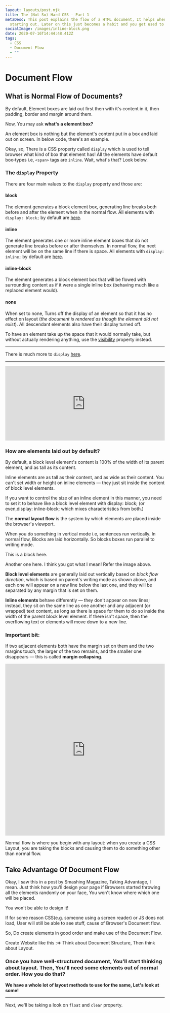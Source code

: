 ```yaml
---
layout: layouts/post.njk
title: The (Not So) Hard CSS - Part 1
metaDesc: This post explains the flow of a HTML document, It helps when you're
  starting out. Later on this just becomes a habit and you get used to it!
socialImage: /images/inline-block.png
date: 2020-07-16T14:44:48.412Z
tags:
  - CSS
  - Document Flow
  - ""
---
```

# Document Flow

## What is Normal Flow of Documents?

By default, Element boxes are laid out first then with it's content in it, then padding, border and margin around them.

Now, You may ask **what's a element box?**

An element box is nothing but the element's content put in a box and laid out on screen. In below code, there's an example.

Okay, so, There is a CSS property called `display` which is used to tell browser what kind of box that element has! All the elements have default box-types i.e, `<span>` tags are `inline`. Wait, what's that? Look below.

### The `display` Property

There are four main values to the `display` property and those are:

#### block

The element generates a block element box, generating line breaks both before and after the element when in the normal flow. All elements with `display: block;` by default are [here](https://developer.mozilla.org/en-US/docs/Web/HTML/Block-level_elements).

#### inline

The element generates one or more inline element boxes that do not generate line breaks before or after themselves. In normal flow, the next element will be on the same line if there is space. All elements with `display: inline;` by default are [here](https://developer.mozilla.org/en-US/docs/Web/HTML/Inline_elements).

#### inline-block

The element generates a block element box that will be flowed with surrounding content as if it were a single inline box (behaving much like a replaced element would).

#### none

When set to none, Turns off the display of an element so that it has no effect on layout (_the document is rendered as though the element did not exist_). All descendant elements also have their display turned off.

To have an element take up the space that it would normally take, but without actually rendering anything, use the [visibility](https://developer.mozilla.org/en-US/docs/Web/CSS/visibility) property instead.

---

There is much more to `display` [here](https://developer.mozilla.org/en-US/docs/Web/CSS/display).

---

<iframe height="235" style="width: 100%;" scrolling="no" title="Normal Doc Flow" src="https://codepen.io/sauravkk/embed/OJyoGQv?height=235&theme-id=dark&default-tab=result" frameborder="no" allowtransparency="true" allowfullscreen="true">
  See the Pen <a href='https://codepen.io/sauravkk/pen/OJyoGQv'>Normal Doc Flow</a> by Saurav kumar
  (<a href='https://codepen.io/sauravkk'>@sauravkk</a>) on <a href='https://codepen.io'>CodePen</a>.
</iframe>

### How are elements laid out by default?

By default, a block level element's content is 100% of the width of its parent element, and as tall as its content.

Inline elements are as tall as their content, and as wide as their content. You can't set width or height on inline elements — they just sit inside the content of block level elements.

If you want to control the size of an inline element in this manner, you need to set it to behave like a block level element with display: block; (or even,display: inline-block; which mixes characteristics from both.)

The **normal layout flow** is the system by which elements are placed inside the browser's viewport.

When you do something in vertical mode i.e, sentences run vertically. In normal flow, Blocks are laid horizontally. So blocks boxes run parallel to writing mode.

This is a block here.

Another one here. I think you got what I mean! Refer the image above.


**Block level elements** are generally laid out vertically based on _block flow direction_, which is based on parent's writing mode as shown above, and each one will appear on a new line below the last one, and they will be separated by any margin that is set on them.

**Inline elements** behave differently — they don't appear on new lines; instead, they sit on the same line as one another and any adjacent (or wrapped) text content, as long as there is space for them to do so inside the width of the parent block level element. If there isn't space, then the overflowing text or elements will move down to a new line.

### Important bit:

If two adjacent elements both have the margin set on them and the two margins touch, the larger of the two remains, and the smaller one disappears — this is called **margin collapsing**.

<iframe height="541" style="width: 100%;" scrolling="no" title="Normal Doc Flow" src="https://codepen.io/sauravkk/embed/QWjVPqZ?height=541&theme-id=dark&default-tab=result" frameborder="no" allowtransparency="true" allowfullscreen="true">
  See the Pen <a href='https://codepen.io/sauravkk/pen/QWjVPqZ'>Normal Doc Flow</a> by Saurav kumar
  (<a href='https://codepen.io/sauravkk'>@sauravkk</a>) on <a href='https://codepen.io'>CodePen</a>.
</iframe>

Normal flow is where you begin with any layout: when you create a CSS Layout, you are taking the blocks and causing them to do something other than normal flow.

## Take Advantage Of Document Flow

Okay, I saw this in a post by Smashing Magazine, Taking Advantage, I mean.
Just think how you'll design your page if Browsers started throwing all the elements randomly on your face, You won't know where which one will be placed.

You won't be able to design it!

If for some reason CSS(e.g. someone using a screen reader) or JS does not load, User will still be able to see stuff, cause of Browser's Document flow.

So, Do create elements in good order and make use of the Document Flow.

Create Website like this :=>
Think about Document Structure, Then think about Layout.

### Once you have well-structured document, You'll start thinking about layout. Then, You'll need some elements out of normal order. How you do that?

**We have a whole lot of layout methods to use for the same, Let's look at some!**

---

Next, we'll be taking a look on `float` and `clear` property.
